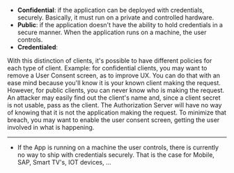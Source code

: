 - **Confidential**: if the application can be deployed with credentials, securely. Basically, it must run on a private and controlled hardware.
- **Public**: if the application doesn't have the ability to hold credentials in a secure manner. When the application runs on a machine, the user controls. 
- **Credentialed**:

With this distinction of clients, it's possible to have different policies for each type of client. Example: for confidential clients, you may want to remove a User Consent screen, as to improve UX. You can do that with an ease mind because you'll know it is your known client making the request. However, for public clients, you can never know who is making the request. An attacker may easily find out the client's name and, since a client secret is not usable, pass as the client. The Authorization Server will have no way of knowing that it is not the application making the request. To minimize that breach, you may want to enable the user consent screen, getting the user involved in what is happening.

---
- If the App is running on a machine the user controls, there is currently no way to ship with credentials securely. That is the case for Mobile, SAP, Smart TV's, IOT devices, ...